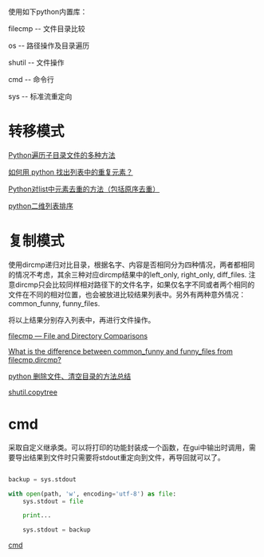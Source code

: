 使用如下python内置库：

filecmp -- 文件目录比较

os -- 路径操作及目录遍历

shutil -- 文件操作

cmd -- 命令行

sys -- 标准流重定向

# 转移模式



[Python遍历子目录文件的多种方法](https://zhuanlan.zhihu.com/p/609327324?utm_id=0)

[如何用 python 找出列表中的重复元素？](https://www.zhihu.com/question/581125553)

[Python对list中元素去重的方法（包括原序去重）](https://blog.csdn.net/JohinieLi/article/details/81182771)

[python二维列表排序](https://blog.csdn.net/u013378642/article/details/81775131)

# 复制模式

使用dircmp递归对比目录，根据名字、内容是否相同分为四种情况，两者都相同的情况不考虑，其余三种对应dircmp结果中的left_only, right_only, diff_files. 注意dircmp只会比较同样相对路径下的文件名字，如果仅名字不同或者两个相同的文件在不同的相对位置，也会被放进比较结果列表中。另外有两种意外情况：common_funny, funny_files. 

将以上结果分别存入列表中，再进行文件操作。

[filecmp — File and Directory Comparisons](https://docs.python.org/3/library/filecmp.html)

[What is the difference between common_funny and funny_files from filecmp.dircmp?](https://stackoverflow.com/a/10663659)

[python 删除文件、清空目录的方法总结](https://blog.csdn.net/JohinieLi/article/details/80450164)

[shutil.copytree](https://docs.python.org/3/library/shutil.html#shutil.copytree)

# cmd

采取自定义继承类。可以将打印的功能封装成一个函数，在gui中输出时调用，需要导出结果到文件时只需要将stdout重定向到文件，再导回就可以了。

```python

backup = sys.stdout

with open(path, 'w', encoding='utf-8') as file:
    sys.stdout = file

    print...

    sys.stdout = backup
```

[cmd](https://docs.python.org/3/library/cmd.html)
